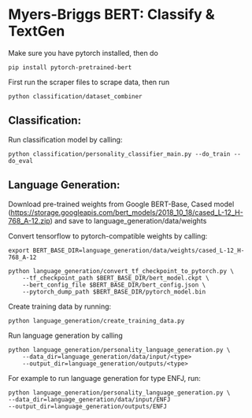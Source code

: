 # Myers-Briggs BERT: Classify & TextGen

Make sure you have pytorch installed, then do
```
pip install pytorch-pretrained-bert
```

First run the scraper files to scrape data, then run 
```
python classification/dataset_combiner
```

## Classification:

Run classification model by calling:
``` 
python classification/personality_classifier_main.py --do_train --do_eval
```

## Language Generation:
Download pre-trained weights from Google BERT-Base, Cased model (https://storage.googleapis.com/bert_models/2018_10_18/cased_L-12_H-768_A-12.zip) and save to language_generation/data/weights 

Convert tensorflow to pytorch-compatible weights by calling:
```
export BERT_BASE_DIR=language_generation/data/weights/cased_L-12_H-768_A-12

python language_generation/convert_tf_checkpoint_to_pytorch.py \
    --tf_checkpoint_path $BERT_BASE_DIR/bert_model.ckpt \
    --bert_config_file $BERT_BASE_DIR/bert_config.json \
    --pytorch_dump_path $BERT_BASE_DIR/pytorch_model.bin
```

Create training data by running:
```
python language_generation/create_training_data.py
```


Run language generation by calling
```
python language_generation/personality_language_generation.py \
    --data_dir=language_generation/data/input/<type>
    --output_dir=language_generation/outputs/<type>
```

For example to run language generation for type ENFJ, run:
```
python language_generation/personality_language_generation.py \
--data_dir=language_generation/data/input/ENFJ
--output_dir=language_generation/outputs/ENFJ
```

